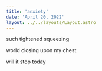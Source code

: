 ```yaml
---
title: 'anxiety'
date: 'April 20, 2022'
layout: ../../layouts/Layout.astro
---
```


such tightened squeezing

world closing upon my chest

will it stop today
